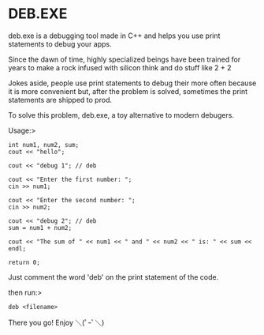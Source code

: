 # DEB.EXE
deb.exe is a debugging tool made in C++ and helps you use print statements to debug your apps.

Since the dawn of time, highly specialized beings have been trained for years to make a rock infused with silicon think and do stuff like 2 + 2

Jokes aside, people use print statements to debug their more often because it is more convenient but, after the problem is solved, sometimes the print statements are shipped to prod.

To solve this problem, deb.exe, a toy alternative to modern debugers.

Usage:> 

    int num1, num2, sum;
    cout << "hello";

    cout << "debug 1"; // deb

    cout << "Enter the first number: ";
    cin >> num1;

    cout << "Enter the second number: ";
    cin >> num2;

    cout << "debug 2"; // deb
    sum = num1 + num2;

    cout << "The sum of " << num1 << " and " << num2 << " is: " << sum << endl;

    return 0;

Just comment the word 'deb' on the print statement of the code.

then run:>

    deb <filename>

There you go!
Enjoy ＼(ﾟｰﾟ＼)
